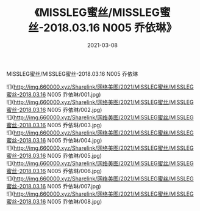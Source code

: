 ﻿---
layout: post
title:  《MISSLEG蜜丝/MISSLEG蜜丝-2018.03.16 N005 乔依琳》
date:   2021-03-08
img: http://img.660000.xyz/Sharelink/网络美图/2021/MISSLEG蜜丝/MISSLEG蜜丝-2018.03.16 N005 乔依琳/000.jpg
categories: [美女, 清纯, 唯美]
---

MISSLEG蜜丝/MISSLEG蜜丝-2018.03.16 N005 乔依琳

 ![](http://img.660000.xyz/Sharelink/网络美图/2021/MISSLEG蜜丝/MISSLEG蜜丝-2018.03.16 N005 乔依琳/001.jpg) <br>![](http://img.660000.xyz/Sharelink/网络美图/2021/MISSLEG蜜丝/MISSLEG蜜丝-2018.03.16 N005 乔依琳/002.jpg) <br>![](http://img.660000.xyz/Sharelink/网络美图/2021/MISSLEG蜜丝/MISSLEG蜜丝-2018.03.16 N005 乔依琳/003.jpg) <br>![](http://img.660000.xyz/Sharelink/网络美图/2021/MISSLEG蜜丝/MISSLEG蜜丝-2018.03.16 N005 乔依琳/004.jpg) <br>![](http://img.660000.xyz/Sharelink/网络美图/2021/MISSLEG蜜丝/MISSLEG蜜丝-2018.03.16 N005 乔依琳/005.jpg) <br>![](http://img.660000.xyz/Sharelink/网络美图/2021/MISSLEG蜜丝/MISSLEG蜜丝-2018.03.16 N005 乔依琳/006.jpg) <br>![](http://img.660000.xyz/Sharelink/网络美图/2021/MISSLEG蜜丝/MISSLEG蜜丝-2018.03.16 N005 乔依琳/007.jpg) <br>![](http://img.660000.xyz/Sharelink/网络美图/2021/MISSLEG蜜丝/MISSLEG蜜丝-2018.03.16 N005 乔依琳/008.jpg) <br>